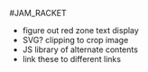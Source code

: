 #JAM_RACKET

* figure out red zone text display
* SVG? clipping to crop image
* JS library of alternate contents
* link these to different links